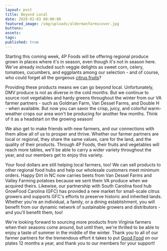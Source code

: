 ```yaml
---
layout: post
title: Beyond Local
date: 2020-02-03 00:00:00
featured_image: /img/uploads/aldermanfarmscover.jpg
buttons:
assets:
tags:
published: true
---
```


<div class="editable"><p>Starting this coming week, 4P Foods will be offering regional produce grown in places where it's in season, even though it's not in season here. We've already included such veggie delights as sweet corn, celery, tomatoes, cucumbers, and eggplants among our selection - and of course, who could forget all the gorgeous&nbsp;<a href="http://4pfoods.com/the-story-of-our-citrus/">citrus fruits</a>?</p><p>Providing these products means we can go beyond local. Unfortunately, DMV produce is not as diverse in the cold months. But we continue to source root vegetables and hardy greens throughout the winter from our VA farmer partners - such as Goldman Farm, Van Dessel Farms, and Double H - when available. But now you can savor the crisp, juicy, and colorful warm-weather crops our area won't be producing for another few months. Think of it as a headstart on the growing season!</p><p>We also get to make friends with new farmers, and our connections with them allow all of us to prosper and thrive. Whether our farmer partners are local or regional, they share the same values, care for the land, and the quality of their products. Through 4P Foods, their fruits and vegetables will reach more tables, we'll be able to carry a wider variety throughout the year, and our members get to enjoy this variety.</p><p>Your food dollars are still helping local farmers, too! We can sell products to other regional food hubs and help our wholesale customers meet minimum orders. Happy Dirt in NC now carries beets from Van Dessel Farms and Valley Farming potatoes because we sent them VA produce when we acquired theirs. Likewise, our partnership with South Carolina food hub GrowFood Carolina (GFC) has provided a new market for small-scale citrus growers and supports GFC's efforts to preserve historic and inherited lands. Whether you're an individual, a family, or a dining establishment, you will benefit from our dynamic network of sustainable growers and distributors - and you'll benefit them, too!</p><p>We're looking forward to sourcing more products from Virginia farmers when their seasons come around, but until then, we're thrilled to be able to enjoy a taste of summer in the middle of the winter. Thank you to all of our farmer partners for the tremendous effort it takes to put&nbsp;<a href="http://4pfoods.com/good-food-knows-no-boundaries/">Good Food</a>&nbsp;on our plates 12 months a year, and thank you to our members for your support!</p></div>